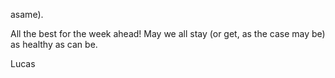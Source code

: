 asame).

All the best for the week ahead! May we all stay (or get, as the case may be) as healthy as can be.

Lucas
